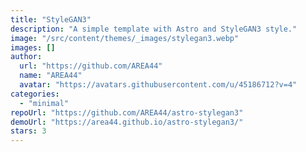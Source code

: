 ```yaml
---
title: "StyleGAN3"
description: "A simple template with Astro and StyleGAN3 style."
image: "/src/content/themes/_images/stylegan3.webp"
images: []
author:
  url: "https://github.com/AREA44"
  name: "AREA44"
  avatar: "https://avatars.githubusercontent.com/u/45186712?v=4"
categories:
  - "minimal"
repoUrl: "https://github.com/AREA44/astro-stylegan3"
demoUrl: "https://area44.github.io/astro-stylegan3/"
stars: 3
---
```

